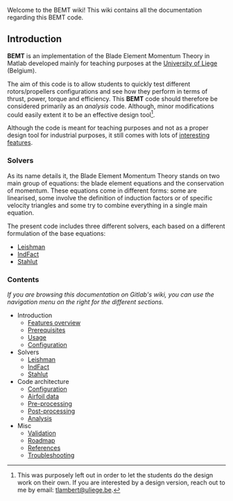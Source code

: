 Welcome to the BEMT wiki! This wiki contains all the documentation regarding
this BEMT code.

## Introduction

**BEMT** is an implementation of the Blade Element Momentum Theory in Matlab
developed mainly for teaching purposes at the [University of
Liege](https://www.am.uliege.be/) (Belgium).

The aim of this code is to allow students to quickly test different
rotors/propellers configurations and see how they perform in terms of thrust,
power, torque and efficiency. This **BEMT** code should therefore be considered
primarily as an _analysis_ code. Although, minor modifications could easily
extent it to be an effective design tool[^1].

Although the code is meant for teaching purposes and not as a proper design tool
for industrial purposes, it still comes with lots of [interesting
  features](docs/FeaturesOverview.md).

### Solvers

As its name details it, the Blade Element Momentum Theory stands on two main
group of equations: the blade element equations and the conservation of
momentum. These equations come in different forms: some are linearised, some
involve the definition of induction factors or of specific velocity triangles
and some try to combine everything in a single main equation.

The present code includes three different solvers, each based on a different
formulation of the base equations:

- [Leishman](docs/Solver-Leishman.md)
- [IndFact](docs/Solver-IndFact.md)
- [Stahlut](docs/Solver-Stahlut.md)

### Contents

_If you are browsing this documentation on Gitlab's wiki, you can use the
navigation menu on the right for the different sections._

- Introduction
  - [Features overview](docs/FeaturesOverview.md)
  - [Prerequisites](docs/Prerequisites.md)
  - [Usage](docs/Usage.md)
  - [Configuration](docs/Code-Config.md)
- Solvers
  - [Leishman](docs/Solver-Leishman.md)
  - [IndFact](docs/Solver-IndFact.md)
  - [Stahlut](docs/Solver-Stahlut.md)
- Code architecture
  - [Configuration](docs/Code-Config.md)
  - [Airfoil data](docs/Code-AirfoilData.md)
  - [Pre-processing](docs/Code-Preproc.md)
  - [Post-processing](docs/Code-Postproc.md)
  - [Analysis](docs/Code-Analysis.md)
- Misc
  - [Validation](Validation.md)
  - [Roadmap](Roadmap.md)
  - [References](References.md)
  - [Troubleshooting](Troubleshooting.md)

[^1]: This was purposely left out in order to let the students do the design
  work on their own. If you are interested by a design version, reach out to me
  by email: tlambert@uliege.be.
